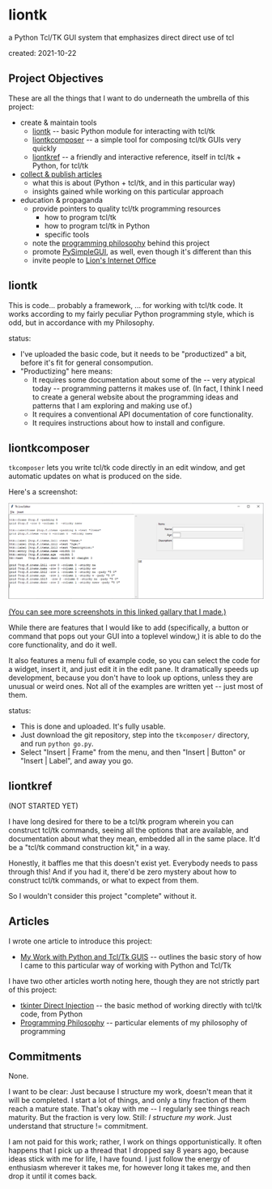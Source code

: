 # liontk
a Python Tcl/TK GUI system that emphasizes direct direct use of tcl

created: 2021-10-22

## <a name="objectives">Project Objectives</a>

These are all the things that I want to do underneath the umbrella of this project:
* create & maintain tools
	* [liontk](#liontk) -- basic Python module for interacting with tcl/tk
	* [liontkcomposer](#liontkcomposer) -- a simple tool for composing tcl/tk GUIs very quickly
	* [liontkref](#liontkref) -- a friendly and interactive reference, itself in tcl/tk + Python, for tcl/tk
* [collect & publish articles](#articles)
	* what this is about (Python + tcl/tk, and in this particular way)
	* insights gained while working on this particular approach
* education & propaganda
	* provide pointers to quality tcl/tk programming resources
		* how to program tcl/tk
		* how to program tcl/tk in Python
		* specific tools
	* note the [programming philosophy](https://github.com/LionKimbro/lions_internet_office/blob/main/2021/users/lion/entries/2021-09-06_programming-philosophy.md) behind this project
	* promote [PySimpleGUI](https://pysimplegui.readthedocs.io/en/latest/), as well, even though it's different than this
	* invite people to [Lion's Internet Office](https://github.com/LionKimbro/lions_internet_office)

## <a name="liontk">liontk</a>

This is code... probably a framework, ... for working with tcl/tk code.
It works according to my fairly peculiar Python programming style, which is odd, but in accordance with my Philosophy.

status:
* I've uploaded the basic code, but it needs to be "productized" a bit, before it's fit for general consompution.
* "Productizing" here means:
	* It requires some documentation about some of the -- very atypical today -- programming patterns it makes use of.  (In fact, I think I need to create a general website about the programming ideas and patterns that I am exploring and making use of.)
	* It requires a conventional API documentation of core functionality.
	* It requires instructions about how to install and configure.

## <a name="liontkcomposer">liontkcomposer</a>

`tkcomposer` lets you write tcl/tk code directly in an edit window, and get automatic updates on what is produced on the side.

Here's a screenshot:

![Simple tkcomposer Screenshot](img/2021-10-23_example-simple.png)

[(You can see more screenshots in this linked gallary that I made.)](d:/repo/liontk/articles/2021-10-23_tkcomposer-example-screenshots.md)

While there are features that I would like to add (specifically, a button or command that pops out your GUI into a toplevel window,) it is able to do the core functionality, and do it well.

It also features a menu full of example code, so you can select the code for a widget, insert it, and just edit it in the edit pane.  It dramatically speeds up development, because you don't have to look up options, unless they are unusual or weird ones.  Not all of the examples are written yet -- just most of them.

status:
* This is done and uploaded.  It's fully usable.
* Just download the git repository, step into the `tkcomposer/` directory, and run `python go.py`.
* Select "Insert | Frame" from the menu, and then "Insert | Button" or "Insert | Label", and away you go.


## <a name="liontkref">liontkref</a>

(NOT STARTED YET)

I have long desired for there to be a tcl/tk program wherein you can construct tcl/tk commands, seeing all the options that are available, and documentation about what they mean, embedded all in the same place.  It'd be a "tcl/tk command construction kit," in a way.

Honestly, it baffles me that this doesn't exist yet.  Everybody needs to pass through this!  And if you had it, there'd be zero mystery about how to construct tcl/tk commands, or what to expect from them.

So I wouldn't consider this project "complete" without it.

## <a name="articles">Articles</a>

I wrote one article to introduce this project:
* [My Work with Python and Tcl/Tk GUIS](articles/2021-10-22_my-work-with-python-and-tcltk-guis.md) -- outlines the basic story of how I came to this particular way of working with Python and Tcl/Tk

I have two other articles worth noting here, though they are not strictly part of this project:
* [tkinter Direct Injection](https://github.com/LionKimbro/lions_internet_office/blob/main/2021/users/lion/entries/2021-09-18_tkinter-direct.md) -- the basic method of working directly with tcl/tk code, from Python
* [Programming Philosophy](https://github.com/LionKimbro/lions_internet_office/blob/main/2021/users/lion/entries/2021-09-06_programming-philosophy.md) -- particular elements of my philosophy of programming

## <a name="commitments">Commitments</a>

None.

I want to be clear:  Just because I structure my work, doesn't mean that it will be completed.  I start a lot of things, and only a tiny fraction of them reach a mature state.  That's okay with me -- I regularly see things reach maturity.  But the fraction is very low.  Still: *I structure my work*.  Just understand that structure != commitment.

I am not paid for this work; rather, I work on things opportunistically.  It often happens that I pick up a thread that I dropped say 8 years ago, because ideas stick with me for life, I have found.  I just follow the energy of enthusiasm wherever it takes me, for however long it takes me, and then drop it until it comes back.
